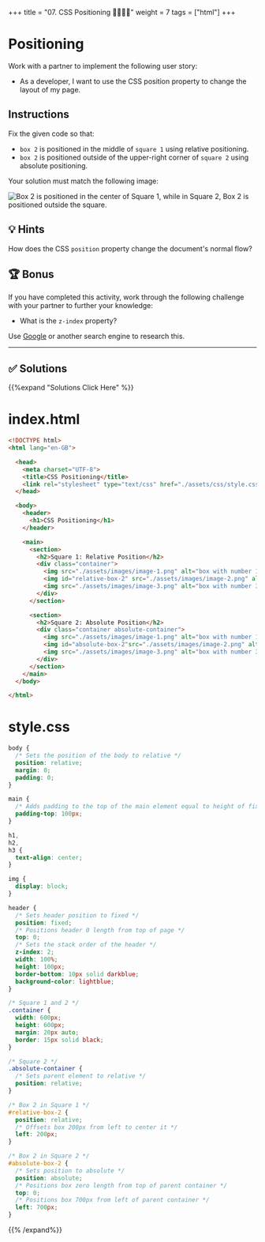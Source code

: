 +++
title = "07. CSS Positioning 👩‍🎓👨‍🎓"
weight = 7
tags = ["html"] 
+++

# Positioning

Work with a partner to implement the following user story:

* As a developer, I want to use the CSS position property to change the layout of my page.

## Instructions

Fix the given code so that:

* `box 2` is positioned in the middle of `square 1` using relative positioning.
* `box 2` is positioned outside of the upper-right corner of `square 2` using absolute positioning.

Your solution must match the following image:

![Box 2 is positioned in the center of Square 1, while in Square 2, Box 2 is positioned outside the square.](../images/css-positioning.png)

## 💡 Hints

How does the CSS `position` property change the document's normal flow? 

## 🏆 Bonus

If you have completed this activity, work through the following challenge with your partner to further your knowledge:

* What is the `z-index` property? 

Use [Google](https://www.google.com) or another search engine to research this.

---


## ✅ Solutions 
{{%expand "Solutions Click Here" %}}

# index.html
```html
<!DOCTYPE html>
<html lang="en-GB">

  <head>
    <meta charset="UTF-8">
    <title>CSS Positioning</title>
    <link rel="stylesheet" type="text/css" href="./assets/css/style.css">
  </head>

  <body>
    <header>
      <h1>CSS Positioning</h1>
    </header>

    <main>
      <section>
        <h2>Square 1: Relative Position</h2>
        <div class="container">
          <img src="./assets/images/image-1.png" alt="box with number 1"/>
          <img id="relative-box-2" src="./assets/images/image-2.png" alt="box with number 2"/>
          <img src="./assets/images/image-3.png" alt="box with number 3"/>
        </div>
      </section>

      <section>
        <h2>Square 2: Absolute Position</h2>
        <div class="container absolute-container">
          <img src="./assets/images/image-1.png" alt="box with number 1"/>
          <img id="absolute-box-2"src="./assets/images/image-2.png" alt="box with number 2"/>
          <img src="./assets/images/image-3.png" alt="box with number 3"/>
        </div>
      </section>
    </main>
  </body>

</html>
```
# style.css
```css
body {
  /* Sets the position of the body to relative */
  position: relative;
  margin: 0;
  padding: 0;
}

main {
  /* Adds padding to the top of the main element equal to height of fixed header */
  padding-top: 100px;
}

h1,
h2,
h3 {
  text-align: center;
}

img {
  display: block;
}

header {
  /* Sets header position to fixed */
  position: fixed;
  /* Positions header 0 length from top of page */
  top: 0;
  /* Sets the stack order of the header */
  z-index: 2;
  width: 100%;
  height: 100px;
  border-bottom: 10px solid darkblue;
  background-color: lightblue;
}

/* Square 1 and 2 */
.container {
  width: 600px;
  height: 600px;
  margin: 20px auto;
  border: 15px solid black;
}

/* Square 2 */
.absolute-container {
  /* Sets parent element to relative */
  position: relative;
}

/* Box 2 in Square 1 */
#relative-box-2 {
  position: relative;
  /* Offsets box 200px from left to center it */
  left: 200px;
}

/* Box 2 in Square 2 */
#absolute-box-2 {
  /* Sets position to absolute */
  position: absolute;
  /* Positions box zero length from top of parent container */
  top: 0;
  /* Positions box 700px from left of parent container */
  left: 700px;
}
```
{{% /expand%}}